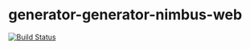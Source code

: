 # generator-generator-nimbus-web

[![Build Status](https://secure.travis-ci.org/dsn-nimbus/generator-generator-nimbus-web.png?branch=master)](https://travis-ci.org/dsn-nimbus/generator-generator-nimbus-web)
